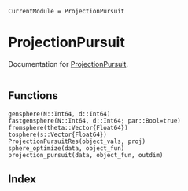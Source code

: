 ```@meta
CurrentModule = ProjectionPursuit
```

# ProjectionPursuit

Documentation for [ProjectionPursuit](https://github.com/xieyj17/ProjectionPursuit.jl).

```@contents
```

## Functions

```@docs
gensphere(N::Int64, d::Int64)
fastgensphere(N::Int64, d::Int64; par::Bool=true)
fromsphere(theta::Vector{Float64})
tosphere(s::Vector{Float64})
ProjectionPursuitRes(object_vals, proj)
sphere_optimize(data, object_fun)
projection_pursuit(data, object_fun, outdim)
```

## Index

```@index
```
